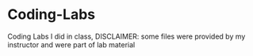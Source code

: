 # Coding-Labs
Coding Labs I did in class, 
DISCLAIMER: some files were provided by my instructor and were part of lab material
